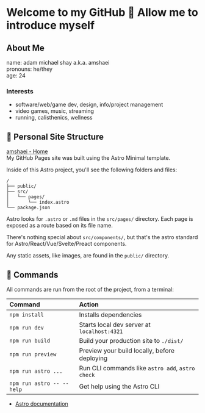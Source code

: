 # Welcome to my GitHub 👋 Allow me to introduce myself

## About Me
name: adam michael shay a.k.a. amshaei  
pronouns: he/they   
age: 24   

### Interests
- software/web/game dev, design, info/project management
- video games, music, streaming
- running, calisthenics, wellness


## 🚀 Personal Site Structure
[amshaei - Home](https://amshaei.github.io/amshaei/)   
My GitHub Pages site was built using the Astro Minimal template.

Inside of this Astro project, you'll see the following folders and files:

```text
/
├── public/
├── src/
│   └── pages/
│       └── index.astro
└── package.json
```

Astro looks for `.astro` or `.md` files in the `src/pages/` directory. Each page is exposed as a route based on its file name.

There's nothing special about `src/components/`, but that's the astro standard for Astro/React/Vue/Svelte/Preact components.

Any static assets, like images, are found in the `public/` directory.

## 🧞 Commands

All commands are run from the root of the project, from a terminal:

| Command                   | Action                                           |
| :------------------------ | :----------------------------------------------- |
| `npm install`             | Installs dependencies                            |
| `npm run dev`             | Starts local dev server at `localhost:4321`      |
| `npm run build`           | Build your production site to `./dist/`          |
| `npm run preview`         | Preview your build locally, before deploying     |
| `npm run astro ...`       | Run CLI commands like `astro add`, `astro check` |
| `npm run astro -- --help` | Get help using the Astro CLI                     |

- [Astro documentation](https://docs.astro.build)
